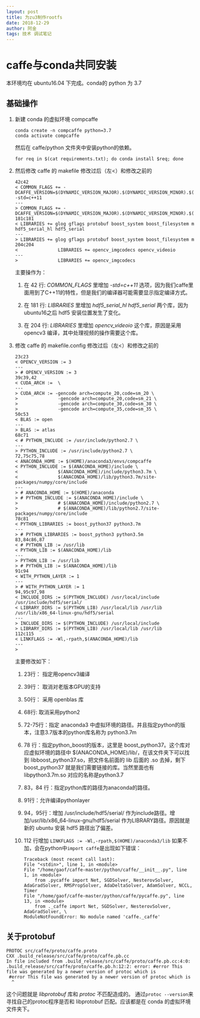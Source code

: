 ```yaml
---
layout: post
title: 为zu3制作rootfs
date: 2018-12-29
author: 阿金
tags: 技术 调试笔记
---
```


# caffe与conda共同安装

本环境均在 ubuntu16.04 下完成。conda的 python 为 3.7

## 基础操作

1. 新建 conda 的虚拟环境 compcaffe

    ```Shell
    conda create -n compcaffe python=3.7
    conda activate compcaffe
    ```

    然后在 caffe/python 文件夹中安装python的依赖。

    ```Shell
    for req in $(cat requirements.txt); do conda install $req; done
    ```

2. 然后修改 caffe 的 makefile
    修改过后（左<）和修改之前的

    ```text
    42c42
    < COMMON_FLAGS += -DCAFFE_VERSION=$(DYNAMIC_VERSION_MAJOR).$(DYNAMIC_VERSION_MINOR).$(DYNAMIC_VERSION_REVISION) -std=c++11
    ---
    > COMMON_FLAGS += -DCAFFE_VERSION=$(DYNAMIC_VERSION_MAJOR).$(DYNAMIC_VERSION_MINOR).$(DYNAMIC_VERSION_REVISION)
    181c181
    < LIBRARIES += glog gflags protobuf boost_system boost_filesystem m hdf5_serial_hl hdf5_serial
    ---
    > LIBRARIES += glog gflags protobuf boost_system boost_filesystem m
    204c204
    <               LIBRARIES += opencv_imgcodecs opencv_videoio
    ---
    >               LIBRARIES += opencv_imgcodecs
    ```
    主要操作为：
    1. 在 42 行: *COMMON_FLAGS* 里增加 *-std=c++11* 选项，因为我们caffe里面用到了C++11的特性，但是我们的编译器可能需要显示指定编译方式。

    2. 在 181 行: *LIBRARIES* 里增加 *hdf5_serial_hl hdf5_serial* 两个库，因为ubuntu16之后 hdf5 安装位置发生了变化。

    3. 在 204 行: *LIBRARIES* 里增加 *opencv_videoio* 这个库，原因是采用opencv3 编译，其中处理视频的操作需要这个库。

3. 修改 caffe 的 makefile.config
    修改过后（左<）和修改之前的
    ```text
    23c23
    < OPENCV_VERSION := 3
    ---
    > # OPENCV_VERSION := 3
    39c39,42
    < CUDA_ARCH :=  \
    ---
    > CUDA_ARCH := -gencode arch=compute_20,code=sm_20 \
    >               -gencode arch=compute_20,code=sm_21 \
    >               -gencode arch=compute_30,code=sm_30 \
    >               -gencode arch=compute_35,code=sm_35 \
    50c53
    < BLAS := open
    ---
    > BLAS := atlas
    68c71
    < # PYTHON_INCLUDE := /usr/include/python2.7 \
    ---
    > PYTHON_INCLUDE := /usr/include/python2.7 \
    72,75c75,78
    < ANACONDA_HOME := $(HOME)/anaconda3/envs/compcaffe
    < PYTHON_INCLUDE := $(ANACONDA_HOME)/include \
    <               $(ANACONDA_HOME)/include/python3.7m \
    <               $(ANACONDA_HOME)/lib/python3.7m/site-packages/numpy/core/include
    ---
    > # ANACONDA_HOME := $(HOME)/anaconda
    > # PYTHON_INCLUDE := $(ANACONDA_HOME)/include \
    >               # $(ANACONDA_HOME)/include/python2.7 \
    >               # $(ANACONDA_HOME)/lib/python2.7/site-packages/numpy/core/include
    78c81
    < PYTHON_LIBRARIES := boost_python37 python3.7m
    ---
    > # PYTHON_LIBRARIES := boost_python3 python3.5m
    83,84c86,87
    < # PYTHON_LIB := /usr/lib
    < PYTHON_LIB := $(ANACONDA_HOME)/lib
    ---
    > PYTHON_LIB := /usr/lib
    > # PYTHON_LIB := $(ANACONDA_HOME)/lib
    91c94
    < WITH_PYTHON_LAYER := 1
    ---
    > # WITH_PYTHON_LAYER := 1
    94,95c97,98
    < INCLUDE_DIRS := $(PYTHON_INCLUDE) /usr/local/include /usr/include/hdf5/serial/
    < LIBRARY_DIRS := $(PYTHON_LIB) /usr/local/lib /usr/lib /usr/lib/x86_64-linux-gnu/hdf5/serial
    ---
    > INCLUDE_DIRS := $(PYTHON_INCLUDE) /usr/local/include
    > LIBRARY_DIRS := $(PYTHON_LIB) /usr/local/lib /usr/lib
    112c115
    < LINKFLAGS := -Wl,-rpath,$(ANACONDA_HOME)/lib
    ---
    >
    ```

    主要修改如下：

    1. 23行： 指定用opencv3编译

    2. 39行： 取消对老版本GPU的支持

    3. 50行： 采用 openblas 库

    4. 68行: 取消采用python2

    5. 72-75行：指定 anaconda3 中虚拟环境的路径。并且指定python的版本，注意3.7版本的python库名称为 python3.7m

    6. 78 行：指定python_boost的版本，这里是 boost_python37。这个库对应虚拟环境的路径中 $(ANACONDA_HOME)/lib/，在该文件夹下可以找到 libboost_python37.so，把文件名前面的 lib 后面的 .so 去掉，剩下 boost_python37 就是我们需要链接的库。当然里面也有 libpython3.7m.so 对应的名称是python3.7

    7. 83，84 行：指定python库的路径为anaconda的路径。

    8. 91行：允许编译pythonlayer

    9. 94，95行：增加 /usr/include/hdf5/serial/ 作为include路径。增加/usr/lib/x86_64-linux-gnu/hdf5/serial 作为LIBRARY路径。原因就是新的 ubuntu 安装 hdf5 路径出了偏差。

    10. 112 行增加 ```LINKFLAGS := -Wl,-rpath,$(HOME)/anaconda3/lib```
        如果不加，会在python中```import caffe```是出现如下错误：
        ```text
        Traceback (most recent call last):
        File "<stdin>", line 1, in <module>
        File "/home/gaof/caffe-master/python/caffe/__init__.py", line 1, in <module>
            from .pycaffe import Net, SGDSolver, NesterovSolver, AdaGradSolver, RMSPropSolver, AdaDeltaSolver, AdamSolver, NCCL, Timer
        File "/home/gaof/caffe-master/python/caffe/pycaffe.py", line 13, in <module>
            from ._caffe import Net, SGDSolver, NesterovSolver, AdaGradSolver, \
        ModuleNotFoundError: No module named 'caffe._caffe'
        ```

## 关于protobuf

```text
PROTOC src/caffe/proto/caffe.proto
CXX .build_release/src/caffe/proto/caffe.pb.cc
In file included from .build_release/src/caffe/proto/caffe.pb.cc:4:0:
.build_release/src/caffe/proto/caffe.pb.h:12:2: error: #error This file was generated by a newer version of protoc which is  
 #error This file was generated by a newer version of protoc which is
  ^
```

这个问题就是 *libprotobuf* 库和 *protoc* 不匹配造成的。
通过```protoc --version```来寻找自己的protoc程序是否和 libprotobuf 匹配。应该都是在 conda 的虚拟环境文件夹下。
